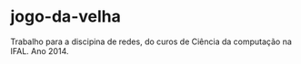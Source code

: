 # jogo-da-velha
Trabalho para a discipina de redes, do curos de Ciência da computação na IFAL. Ano 2014.
